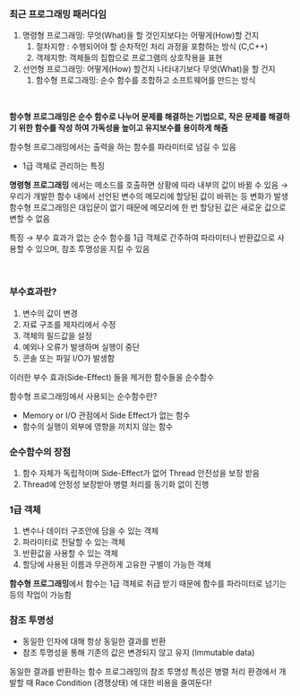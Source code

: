 ### 최근 프로그래밍 패러다임

1. 명령형 프로그래밍: 무엇(What)을 할 것인지보다는 어떻게(How)할 건지 
    1. 절차지향 : 수행되어야 할 순차적인 처리 과정을 포함하는 방식 (C,C++)
    2. 객제지향: 객체들의 집합으로 프로그램의 상호작용을 표현
2. 선언형 프로그래밍: 어떻게(How) 할건지 나타내기보다 무엇(What)을 할 건지
    1. 함수형 프로그래밍: 순수 함수를 조합하고 소프트웨어를 만드는 방식

</br>

 **함수형 프로그래밍은 순수 함수로 나누어 문제를 해결하는 기법으로, 작은 문제를 해결하기 위한 함수를 작성 하여 가독성을 높이고 유지보수를 용이하게 해줌**
 

함수형 프로그래밍에서는 출력을 하는 함수를 파라미터로 넘길 수 있음

- 1급 객체로 관리하는 특징

**명령형 프로그래밍** 에서는 메소드를 호출하면 상황에 따라 내부의 값이 바뀔 수 있음 → 우리가 개발한 함수 내에서 선언된 변수의 메모리에 할당된 값이 바뀌는 등 변화가 발생 
함수형 프로그래밍은 대입문이 없기 때문에 메모리에 한 번 할당된 값은 새로운 값으로 변할 수 없음

특징 → 부수 효과가 없는 순수 함수를 1급 객체로 간주하여 파라미터나 반환값으로 사용할 수 있으며, 참조 투명성을 지킬 수 있음

</br>

### 부수효과란?

1. 변수의 값이 변경
2. 자료 구조를 제자리에서 수정
3. 객체의 필드값을 설정
4. 예외나 오류가 발생하며 실행이 중단
5. 콘솔 또는 파일 I/O가 발생함

이러한 부수 효과(Side-Effect) 들을 제거한 함수들을 순수함수

함수형 프로그래밍에서 사용되는 순수함수란?

- Memory or I/O 관점에서 Side Effect가 없는 함수
- 함수의 실행이 외부에 영향을 끼치지 않는 함수

### 순수함수의 장점

1. 함수 자체가 독립적이며 Side-Effect가 없어 Thread 안전성을 보장 받음
2. Thread에 안정성 보장받아 병렬 처리를 동기화 없이 진행

### 1급 객체

1. 변수나 데이터 구조안에 담을 수 있는 객체
2. 파라미터로 전달할 수 있는 객체
3. 반환값을 사용할 수 있는 객체
4. 할당에 사용된 이름과 무관하게 고유한 구별이 가능한 객체

**함수형 프로그래밍**에서 함수는 1급 객체로 취급 받기 때문에 함수를 파라미터로 넘기는 등의 작업이 가능함

### 참조 투명성

- 동일한 인자에 대해 항상 동일한 결과를 반환
- 참조 투명성을 통해 기존의 값은 변경되지 않고 유지 (Immutable data)

동일한 결과를 반환하는 함수 프로그래밍의 참조 투명성 특성은 병렬 처리 환경에서 개발할 때 Race Condition (경쟁상태) 에 대한 비용을 줄여둔다!
